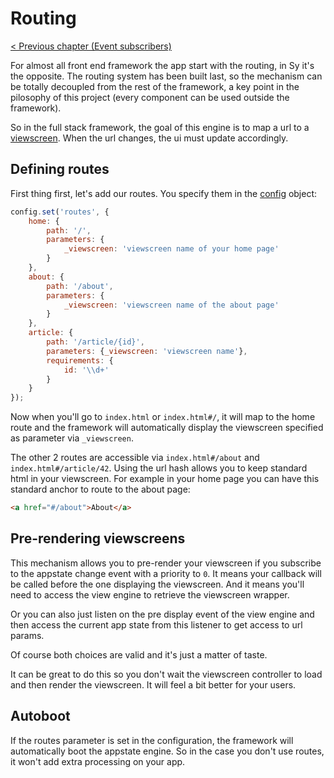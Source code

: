 # Routing

[< Previous chapter (Event subscribers)](event-subscribers.md)

For almost all front end framework the app start with the routing, in Sy it's the opposite. The routing system has been built last, so the mechanism can be totally decoupled from the rest of the framework, a key point in the pilosophy of this project (every component can be used outside the framework).

So in the full stack framework, the goal of this engine is to map a url to a [viewscreen](ui.md). When the url changes, the ui must update accordingly.

## Defining routes

First thing first, let's add our routes. You specify them in the [config](config.md) object:
```js
config.set('routes', {
    home: {
        path: '/',
        parameters: {
            _viewscreen: 'viewscreen name of your home page'
        }
    },
    about: {
        path: '/about',
        parameters: {
            _viewscreen: 'viewscreen name of the about page'
        }
    },
    article: {
        path: '/article/{id}',
        parameters: {_viewscreen: 'viewscreen name'},
        requirements: {
            id: '\\d+'
        }
    }
});
```
Now when you'll go to `index.html` or `index.html#/`, it will map to the home route and the framework will automatically display the viewscreen specified as parameter via `_viewscreen`.

The other 2 routes are accessible via `index.html#/about` and `index.html#/article/42`. Using the url hash allows you to keep standard html in your viewscreen. For example in your home page you can have this standard anchor to route to the about page:

```html
<a href="#/about">About</a>
```

## Pre-rendering viewscreens

This mechanism allows you to pre-render your viewscreen if you subscribe to the appstate change event with a priority to `0`. It means your callback will be called before the one displaying the viewscreen. And it means you'll need to access the view engine to retrieve the viewscreen wrapper.

Or you can also just listen on the pre display event of the view engine and then access the current app state from this listener to get access to url params.

Of course both choices are valid and it's just a matter of taste.

It can be great to do this so you don't wait the viewscreen controller to load and then render the viewscreen. It will feel a bit better for your users.

## Autoboot

If the routes parameter is set in the configuration, the framework will automatically boot the appstate engine. So in the case you don't use routes, it won't add extra processing on your app.
